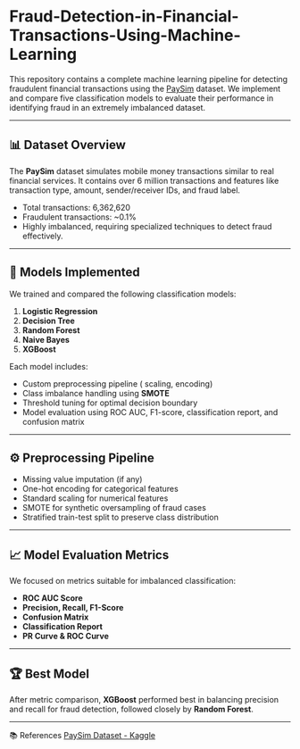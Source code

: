 # Fraud-Detection-in-Financial-Transactions-Using-Machine-Learning


This repository contains a complete machine learning pipeline for detecting fraudulent financial transactions using the [PaySim](https://www.kaggle.com/datasets/ealaxi/paysim1) dataset. 
We implement and compare five classification models to evaluate their performance in identifying fraud in an extremely imbalanced dataset.

---

## 📊 Dataset Overview

The **PaySim** dataset simulates mobile money transactions similar to real financial services. It contains over 6 million transactions and features like transaction type, amount, sender/receiver IDs, and fraud label.

- Total transactions: 6,362,620  
- Fraudulent transactions: ~0.1%  
- Highly imbalanced, requiring specialized techniques to detect fraud effectively.

---

## 🧪 Models Implemented

We trained and compared the following classification models:

1. **Logistic Regression**
2. **Decision Tree**
3. **Random Forest**
4. **Naive Bayes**
5. **XGBoost**

Each model includes:
- Custom preprocessing pipeline ( scaling, encoding)
- Class imbalance handling using **SMOTE**
- Threshold tuning for optimal decision boundary
- Model evaluation using ROC AUC, F1-score, classification report, and confusion matrix

---

## ⚙️ Preprocessing Pipeline

- Missing value imputation (if any)
- One-hot encoding for categorical features
- Standard scaling for numerical features
- SMOTE for synthetic oversampling of fraud cases
- Stratified train-test split to preserve class distribution

---

## 📈 Model Evaluation Metrics

We focused on metrics suitable for imbalanced classification:

- **ROC AUC Score**
- **Precision, Recall, F1-Score**
- **Confusion Matrix**
- **Classification Report**
- **PR Curve & ROC Curve**

---

## 🏆 Best Model

After metric comparison, **XGBoost** performed best in balancing precision and recall for fraud detection, followed closely by **Random Forest**.

---

📚 References
[PaySim Dataset - Kaggle](https://www.kaggle.com/datasets/ealaxi/paysim1)





